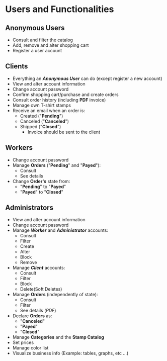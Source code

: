 # Users and Functionalities

## Anonymous Users

- Consult and filter the catalog
- Add, remove and alter shopping cart
- Register a user account

## Clients

- Everything an ***Anonymous User*** can do (except register a new account)
- View and alter account information
- Change account password
- Confirm shopping cart/purchase and create orders
- Consult order history (including **PDF** invoice)
- Manage own T-shirt stamps
- Receive an email when an order is:
  - Created ("**Pending**")
  - Canceled ("**Canceled**")
  - Shipped ("**Closed**")
    - Invoice should be sent to the client

## Workers

- Change account password
- Manage **Orders** ("**Pending**" and "**Payed**"):
  - Consult
  - See details
- Change **Order's** state from:
  - "**Pending**" to "**Payed**"
  - "**Payed**" to "**Closed**"

## Administrators

- View and alter account information
- Change account password
- Manage ***Worker*** and ***Administrator*** accounts:
  - Consult
  - Filter
  - Create
  - Alter
  - Block
  - Remove
- Manage ***Client*** accounts:
  - Consult
  - Filter
  - Block
  - Delete(Soft Deletes)
- Manage **Orders** (independently of state):
  - Consult
  - Filter
  - See details (*PDF*)
- Declare **Orders** as:
  - "**Canceled**"
  - "**Payed**"
  - "**Closed**"
- Manage **Categories** and the **Stamp Catalog**
- Set prices
- Manage color list
- Visualize business info (Example: tables, graphs, etc ...)
